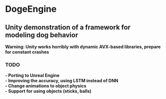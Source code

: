# DogeEngine
## Unity demonstration of a framework for modeling dog behavior
__Warning: Unity works horribly with dynamic AVX-based libraries, prepare for constant crashes__
### TODO
__- Porting to Unreal Engine__  
__- Improving the accuracy, using LSTM instead of DNN__  
__- Change animations to object physics__  
__- Support for using objects (sticks, balls)__
